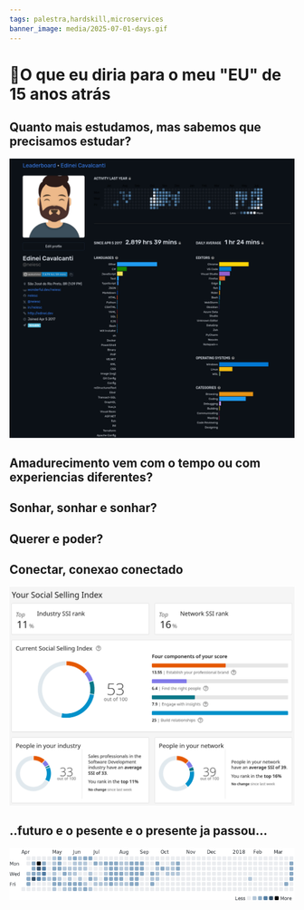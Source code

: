 ```yaml
---
tags: palestra,hardskill,microservices
banner_image: media/2025-07-01-days.gif
---
```


# 🔮O que eu diria para o meu "EU" de 15 anos atrás

## Quanto mais estudamos, mas sabemos que precisamos estudar?
![Wakatime](media/2025-07-01-wakatime.webp)
## Amadurecimento vem com o tempo ou com experiencias diferentes?
## Sonhar, sonhar e sonhar?
## Querer e poder?
## Conectar, conexao conectado
![Linkedin SSI](media/2025-07-01-ssi.webp)
## ..futuro e o pesente e o presente ja passou...
![Roda do tempo!!!](media/2025-07-01-days.gif)
